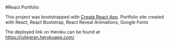 #React Portfolio

This project was bootstrapped with [Create React App](https://github.com/facebook/create-react-app).
Portfolio site created with React, React Bootstrap, React Reveal Animations, Google Fonts

The deployed link on Heroku can be found at https://juliegran.herokuapp.com/


